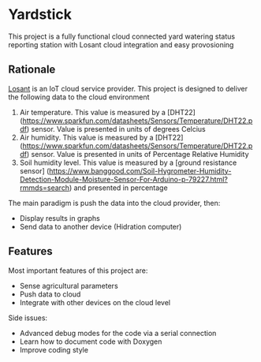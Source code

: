 # Yardstick
This project is a fully functional cloud connected yard watering status reporting station with Losant cloud integration and easy provosioning
## Rationale ##

[Losant](https://www.losant.com/) is an IoT cloud service provider.
This project is designed to deliver the following data to the cloud environment

1. Air temperature.      	This value is measured by a [DHT22] (https://www.sparkfun.com/datasheets/Sensors/Temperature/DHT22.pdf) sensor. Value is presented in units of degrees Celcius
2. Air humidity.         	This value is measured by a [DHT22] (https://www.sparkfun.com/datasheets/Sensors/Temperature/DHT22.pdf) sensor. Value is presented in units of Percentage Relative Humidity
3. Soil humidity level. 	This value is measured by a [ground resistance sensor] (https://www.banggood.com/Soil-Hygrometer-Humidity-Detection-Module-Moisture-Sensor-For-Arduino-p-79227.html?rmmds=search) and presented in percentage

The main paradigm is push the data into the cloud provider, then:

* Display results in graphs
* Send data to another device (Hidration computer)

## Features ##

Most important features of this project are:

- Sense agricultural parameters
- Push data to cloud
- Integrate with other devices on the cloud level

Side issues:

- Advanced debug modes for the code via a serial connection
- Learn how to document code with Doxygen
- Improve coding style
